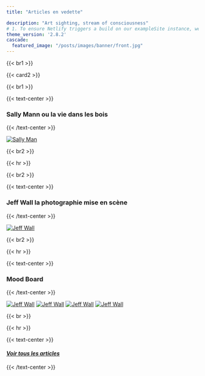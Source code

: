 ```yaml
---
title: "Articles en vedette"

description: "Art sighting, stream of consciousness"
# 1. To ensure Netlify triggers a build on our exampleSite instance, we need to change a file in the exampleSite directory.
theme_version: '2.8.2'
cascade:
  featured_image: "/posts/images/banner/front.jpg"
---
```

{{< br1 >}}

{{< card2 >}}

{{< br1 >}}

{{< text-center >}}
### Sally Mann ou la vie dans les bois
{{< /text-center >}}

[![Sally Man](/posts/images/banner/sally-mann.jpg)](/sally-mann-american-photographer/)

{{< br2 >}}

{{< hr >}}

{{< br2 >}}

{{< text-center >}}
### Jeff Wall la photographie mise en scène
{{< /text-center >}}

[![Jeff Wall](/posts/images/banner/jeff-wall.jpg)](jeff-wall-la-photographie-mise-en-scene)

{{< br2 >}}

{{< hr >}}

{{< text-center >}}
### Mood Board
{{< /text-center >}}

[![Jeff Wall](/gallery/woodman2.jpg)](francesca-woodman)
[![Jeff Wall](/gallery/brotherus2.jpg)](elina-brotherus-photography-private)
[![Jeff Wall](/gallery/broido2.jpg)](raoul-hausmann-dadasophe-et-photographe)
[![Jeff Wall](/gallery/penrose2.jpg)](polly-penrose-body-as-prop-private)

{{< br >}}

<!-- {{< black-button2 >}}
[Voir tous les articles](/posts/)
{{< /black-button2 >}}-->

{{< hr >}}

{{< text-center >}}
#### [*Voir tous les articles*](posts)
{{< /text-center >}}






